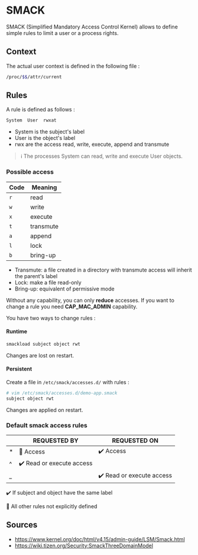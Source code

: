 # SMACK

SMACK (Simplified Mandatory Access Control Kernel) allows to define simple rules to limit a user or a process rights.

## Context

The actual user context is defined in the following file :

```bash
/proc/$$/attr/current
```

## Rules

A rule is defined as follows :

```bash
System  User  rwxat
```

- System is the subject's label
- User is the object's label
- rwx are the access read, write, execute, append and transmute

> ℹ️ The processes System can read, write and execute User objects.

### Possible access

| Code | Meaning   |
| ---- | --------- |
| `r`  | read      |
| `w`  | write     |
| `x`  | execute   |
| `t`  | transmute |
| `a`  | append    |
| `l`  | lock      |
| `b`  | bring-up  |

- Transmute: a file created in a directory with transmute access will inherit the parent's label
- Lock: make a file read-only
- Bring-up: equivalent of permissive mode

Without any capability, you can only **reduce** accesses.
If you want to change a rule you need **CAP_MAC_ADMIN** capability.

You have two ways to change rules :

#### Runtime

```bash
smackload subject object rwt
```

Changes are lost on restart.

#### Persistent

Create a file in `/etc/smack/accesses.d/` with rules :

```bash
# vim /etc/smack/accesses.d/demo-app.smack
subject object rwt
```

Changes are applied on restart.

### Default smack access rules

|     | REQUESTED BY                | REQUESTED ON                |
| --- | --------------------------- | --------------------------- |
| *   | 🛑 Access                  | ✔️ Access                 |
| ^   | ✔️ Read or execute access |                             |
| _   |                             | ✔️ Read or execute access |

✔️ If subject and object have the same label

🛑 All other rules not explicitly defined

## Sources

- <https://www.kernel.org/doc/html/v4.15/admin-guide/LSM/Smack.html>
- <https://wiki.tizen.org/Security:SmackThreeDomainModel>
